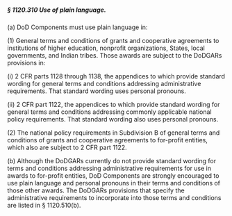 ##### § 1120.310 Use of plain language. #####

(a) DoD Components must use plain language in:

(1) General terms and conditions of grants and cooperative agreements to institutions of higher education, nonprofit organizations, States, local governments, and Indian tribes. Those awards are subject to the DoDGARs provisions in:

(i) 2 CFR parts 1128 through 1138, the appendices to which provide standard wording for general terms and conditions addressing administrative requirements. That standard wording uses personal pronouns.

(ii) 2 CFR part 1122, the appendices to which provide standard wording for general terms and conditions addressing commonly applicable national policy requirements. That standard wording also uses personal pronouns.

(2) The national policy requirements in Subdivision B of general terms and conditions of grants and cooperative agreements to for-profit entities, which also are subject to 2 CFR part 1122.

(b) Although the DoDGARs currently do not provide standard wording for terms and conditions addressing administrative requirements for use in awards to for-profit entities, DoD Components are strongly encouraged to use plain language and personal pronouns in their terms and conditions of those other awards. The DoDGARs provisions that specify the administrative requirements to incorporate into those terms and conditions are listed in § 1120.510(b).